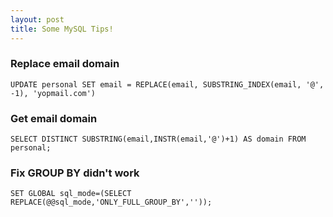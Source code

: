 ```yaml
---
layout: post
title: Some MySQL Tips!
---
```


### Replace email domain
`UPDATE personal SET email = REPLACE(email, SUBSTRING_INDEX(email, '@', -1), 'yopmail.com')`

### Get email domain
`SELECT DISTINCT SUBSTRING(email,INSTR(email,'@')+1) AS domain FROM personal;`

### Fix GROUP BY didn't work 
`SET GLOBAL sql_mode=(SELECT REPLACE(@@sql_mode,'ONLY_FULL_GROUP_BY',''));`